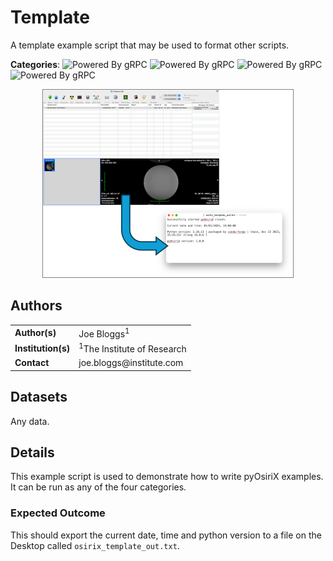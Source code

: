 <!-- Choose a short, distinct and distinctive name for your script.  Should match name of parent directory -->
# Template

<!-- 
A short description of what the example script tries to achieve (single sentence/line).
Please ensure that the leading comment is left in! 
-->
<!-- shortdesc --> A template example script that may be used to format other scripts.

<!-- Choose the relevant categories out of "Database-blue", "Image-green", "ROI-purple" or "VR-red" -->
__Categories__:
![Powered By gRPC](https://img.shields.io/badge/Database-blue)
![Powered By gRPC](https://img.shields.io/badge/Image-green)
![Powered By gRPC](https://img.shields.io/badge/ROI-purple)
![Powered By gRPC](https://img.shields.io/badge/VR-red)

<!-- Do not modify. Source image must have size 800 x 600 pixels. -->
<div style="text-align: center;">
<img alt="Script screenshot" height="300" src="screenshot.png" width="400" style="border: 1px solid grey;"/>
</div>

<!-- 
Please ensure that you (and your institution) get acknowledgment for your contribution!
Multiple entries should be comma-separated.
-->
## Authors
<table>
  <tr>
    <td> <b>Author(s)</b> </td>
    <td> Joe Bloggs<sup>1</sup> </td>
  </tr>
  <tr>
    <td> <b>Institution(s)</b> </td>
    <td> <sup>1</sup>The Institute of Research </td>
  </tr>
  <tr>
    <td> <b>Contact</b> </td>
    <td> joe.bloggs@institute.com </td>
  </tr>
</table>

<!-- Provide the data provenance (i.e. where it may be downloaded from). Use "Any data" if it works on any dataset. -->
## Datasets
Any data.

<!-- 
Here you can provide any additional details about the script to the user (e.g. use case or expected outcomes)
There is no limit on what information you wish to provide and subsection headings are flexible. 
-->
## Details
This example script is used to demonstrate how to write pyOsiriX examples. It can be run as any of the four categories.

### Expected Outcome
This should export the current date, time and python version to a file on the Desktop called `osirix_template_out.txt`.
